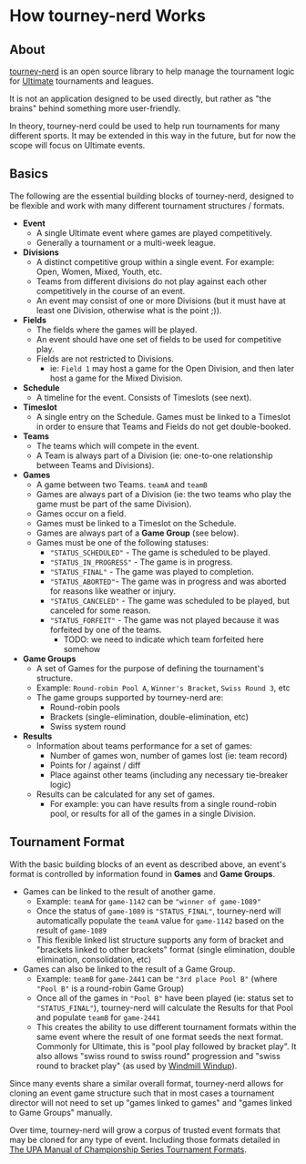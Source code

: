 # How tourney-nerd Works

## About

[tourney-nerd] is an open source library to help manage the tournament logic for
[Ultimate] tournaments and leagues.

It is not an application designed to be used directly, but rather as "the
brains" behind something more user-friendly.

In theory, tourney-nerd could be used to help run tournaments for many different
sports. It may be extended in this way in the future, but for now the scope will
focus on Ultimate events.

[tourney-nerd]:https://github.com/oakmac/tourney-nerd
[Ultimate]:https://en.wikipedia.org/wiki/Ultimate_(sport)

## Basics

The following are the essential building blocks of tourney-nerd, designed to be
flexible and work with many different tournament structures / formats.

- **Event**
  - A single Ultimate event where games are played competitively.
  - Generally a tournament or a multi-week league.
- **Divisions**
  - A distinct competitive group within a single event. For example: Open, Women, Mixed, Youth, etc.
  - Teams from different divisions do not play against each other competitively in the course of an event.
  - An event may consist of one or more Divisions (but it must have at least one Division, otherwise what is the point ;)).
- **Fields**
  - The fields where the games will be played.
  - An event should have one set of fields to be used for competitive play.
  - Fields are not restricted to Divisions.
    - ie: `Field 1` may host a game for the Open Division, and then later host a game for the Mixed Division.
- **Schedule**
  - A timeline for the event. Consists of Timeslots (see next).
- **Timeslot**
  - A single entry on the Schedule. Games must be linked to a Timeslot in order to
    ensure that Teams and Fields do not get double-booked.
- **Teams**
  - The teams which will compete in the event.
  - A Team is always part of a Division (ie: one-to-one relationship between Teams and Divisions).
- **Games**
  - A game between two Teams. `teamA` and `teamB`
  - Games are always part of a Division (ie: the two teams who play the game must be part of the same Division).
  - Games occur on a field.
  - Games must be linked to a Timeslot on the Schedule.
  - Games are always part of a **Game Group** (see below).
  - Games must be one of the following statuses:
    - `"STATUS_SCHEDULED"` - The game is scheduled to be played.
    - `"STATUS_IN_PROGRESS"` - The game is in progress.
    - `"STATUS_FINAL"` - The game was played to completion.
    - `"STATUS_ABORTED"`- The game was in progress and was aborted for reasons like weather or injury.
    - `"STATUS_CANCELED"` - The game was scheduled to be played, but canceled for some reason.
    - `"STATUS_FORFEIT"` - The game was not played because it was forfeited by one of the teams.
      - TODO: we need to indicate which team forfeited here somehow
- **Game Groups**
  - A set of Games for the purpose of defining the tournament's structure.
  - Example: `Round-robin Pool A`, `Winner's Bracket`, `Swiss Round 3`, etc
  - The game groups supported by tourney-nerd are:
    - Round-robin pools
    - Brackets (single-elimination, double-elimination, etc)
    - Swiss system round
- **Results**
  - Information about teams performance for a set of games:
    - Number of games won, number of games lost (ie: team record)
    - Points for / against / diff
    - Place against other teams (including any necessary tie-breaker logic)
  - Results can be calculated for any set of games.
    - For example: you can have results from a single round-robin pool, or results
      for all of the games in a single Division.

## Tournament Format

With the basic building blocks of an event as described above, an event's format
is controlled by information found in **Games** and **Game Groups**.

- Games can be linked to the result of another game.
  - Example: `teamA` for `game-1142` can be `"winner of game-1089"`
  - Once the status of `game-1089` is `"STATUS_FINAL"`, tourney-nerd will automatically
    populate the `teamA` value for `game-1142` based on the result of `game-1089`
  - This flexible linked list structure supports any form of bracket and "brackets linked
    to other brackets" format (single elimination, double elimination, consolidation, etc)
- Games can also be linked to the result of a Game Group.
  - Example: `teamB` for `game-2441` can be `"3rd place Pool B"` (where `"Pool B"` is a round-robin Game Group)
  - Once all of the games in `"Pool B"` have been played (ie: status set to `"STATUS_FINAL"`), tourney-nerd will
    calculate the Results for that Pool and populate `teamB` for `game-2441`
  - This creates the ability to use different tournament formats within the same event
    where the result of one format seeds the next format. Commonly for Ultimate, this
    is "pool play followed by bracket play". It also allows "swiss round to swiss round"
    progression and "swiss round to bracket play" (as used by [Windmill Windup]).

Since many events share a similar overall format, tourney-nerd allows for
cloning an event game structure such that in most cases a tournament director
will not need to set up "games linked to games" and "games linked to Game
Groups" manually.

Over time, tourney-nerd will grow a corpus of trusted event formats that may be
cloned for any type of event. Including those formats detailed in [The UPA Manual
of Championship Series Tournament Formats].

[Windmill Windup]:https://fixme.com
[The UPA Manual of Championship Series Tournament Formats]:fixme.pdf
